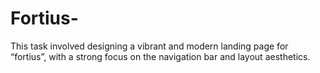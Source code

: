# Fortius-
This task involved designing a vibrant and modern landing page for “fortius”, with a strong focus on the navigation bar and layout aesthetics.
